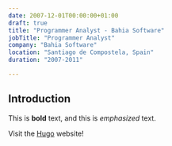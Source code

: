 ```yaml
---
date: 2007-12-01T00:00:00+01:00
draft: true
title: "Programmer Analyst - Bahia Software"
jobTitle: "Programmer Analyst"
company: "Bahia Software"
location: "Santiago de Compostela, Spain"
duration: "2007-2011"

---
```

## Introduction

This is **bold** text, and this is *emphasized* text.

Visit the [Hugo](https://gohugo.io) website!